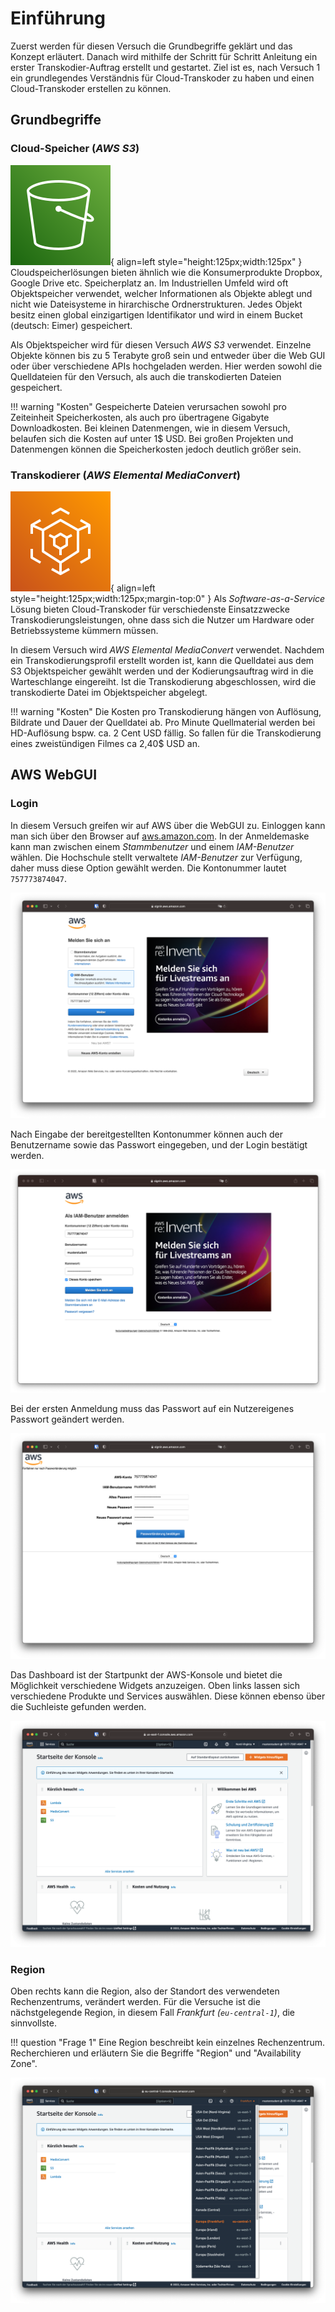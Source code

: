 # Einführung

Zuerst werden für diesen Versuch die Grundbegriffe geklärt und das Konzept erläutert. Danach wird mithilfe der Schritt für Schritt Anleitung ein erster Transkodier-Auftrag erstellt und gestartet. Ziel ist es, nach Versuch 1 ein grundlegendes Verständnis für Cloud-Transkoder zu haben und einen Cloud-Transkoder erstellen zu können.

## Grundbegriffe

### Cloud-Speicher (*AWS S3*)

![AWS S3 Logo](../assets/versuch1/aws_s3.svg){ align=left style="height:125px;width:125px" } Cloudspeicherlösungen bieten ähnlich wie die Konsumerprodukte Dropbox, Google Drive etc. Speicherplatz an. Im Industriellen Umfeld wird oft Objektspeicher verwendet, welcher Informationen als Objekte ablegt und nicht wie Dateisysteme in hirarchische Ordnerstrukturen. Jedes Objekt besitz einen global einzigartigen Identifikator und wird in einem Bucket (deutsch: Eimer) gespeichert. 

Als Objektspeicher wird für diesen Versuch *AWS S3* verwendet. Einzelne Objekte können bis zu 5 Terabyte groß sein und entweder über die Web GUI oder über verschiedene APIs hochgeladen werden. Hier werden sowohl die Quelldateien für den Versuch, als auch die transkodierten Dateien gespeichert.

!!! warning "Kosten"
    Gespeicherte Dateien verursachen sowohl pro Zeiteinheit Speicherkosten, als auch pro übertragene Gigabyte Downloadkosten. Bei kleinen Datenmengen, wie in diesem Versuch, belaufen sich die Kosten auf unter 1$ USD. Bei großen Projekten und Datenmengen können die Speicherkosten jedoch deutlich größer sein.

### Transkodierer (*AWS Elemental MediaConvert*)

![AWS Elemental Mediaconvert Logo](../assets/versuch1/aws_elemental_mediaconvert.svg){ align=left style="height:125px;width:125px;margin-top:0" } Als *Software-as-a-Service* Lösung bieten Cloud-Transkoder für verschiedenste Einsatzzwecke Transkodierungsleistungen, ohne dass sich die Nutzer um Hardware oder Betriebssysteme kümmern müssen.

In diesem Versuch wird *AWS Elemental MediaConvert* verwendet. Nachdem ein Transkodierungsprofil erstellt worden ist, kann die Quelldatei aus dem S3 Objektspeicher gewählt werden und der Kodierungsauftrag wird in die Warteschlange eingereiht. Ist die Transkodierung abgeschlossen, wird die transkodierte Datei im Objektspeicher abgelegt.

!!! warning "Kosten"
    Die Kosten pro Transkodierung hängen von Auflösung, Bildrate und Dauer der Quelldatei ab. Pro Minute Quellmaterial werden bei HD-Auflösung bspw. ca. 2 Cent USD fällig. So fallen für die Transkodierung eines zweistündigen Filmes ca 2,40$ USD an.

## AWS WebGUI

### Login

In diesem Versuch greifen wir auf AWS über die WebGUI zu. Einloggen kann man sich über den Browser auf [aws.amazon.com](https://aws.amazon.com/de/). In der Anmeldemaske kann man zwischen einem *Stammbenutzer* und einem *IAM-Benutzer* wählen. Die Hochschule stellt verwaltete *IAM-Benutzer* zur Verfügung, daher muss diese Option gewählt werden. Die Kontonummer lautet `757773874047`.

![AWS Login Maske](../assets/versuch1/aws_login_01.png)

Nach Eingabe der bereitgestellten Kontonummer können auch der Benutzername sowie das Passwort eingegeben, und der Login bestätigt werden.

![AWS Login Maske](../assets/versuch1/aws_login_02.png)

Bei der ersten Anmeldung muss das Passwort auf ein Nutzereigenes Passwort geändert werden.

![AWS Password Ändern](../assets/versuch1/aws_password_change.png)

Das Dashboard ist der Startpunkt der AWS-Konsole und bietet die Möglichkeit verschiedene Widgets anzuzeigen. Oben links lassen sich verschiedene Produkte und Services auswählen. Diese können ebenso über die Suchleiste gefunden werden. 

![AWS WebGUI](../assets/versuch1/aws_dashboard.png)

### Region

Oben rechts kann die Region, also der Standort des verwendeten Rechenzentrums, verändert werden. Für die Versuche ist die nächstgelegende Region, in diesem Fall *Frankfurt (`eu-central-1`)*, die sinnvollste.

!!! question "Frage 1"
    Eine Region beschreibt kein einzelnes Rechenzentrum. Recherchieren und erläutern Sie die Begriffe "Region" und "Availability Zone".

![AWS Region Setting](../assets/versuch1/aws_region.png)
